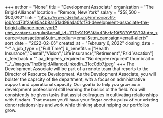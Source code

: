 +++
author = "None"
title = "Development Associate"
organization = "The Brigid Alliance"
location = "Remote, New York"
salary = "$58,500 - $60,000"
link = "https://www.idealist.org/en/nonprofit-job/ccd73f2a685a4b8aa51ad99a4a0fcf7d-development-associate-the-brigid-alliance-new-york?utm_content=regular&email_id=1171b911958f4a43bcfc19f583055839&utm_source=transactional&utm_medium=email&utm_campaign=email-alerts"
sort_date = "2022-02-06"
created_at = "February 6, 2022"
closing_date = "-"
a_job_type = ["Full Time"]
b_benefits = ["Health Insurance","Dental","Vision","Life insurance","Retirement","Paid Vacation"]
c_feedback = ""
aa_degrees_required = "No degree required"
thumbnail = "../../images/TheBrigidAllianceLinkedIn_31dc0db7.jpeg"
+++
The Development Associate will be part of a remote team that reports to the Director of Resource Development. As the Development Associate, you will bolster the capacity of the department, with a focus on administrative support and operational capacity. Our goal is to help you grow as a development professional still learning the basics of the field. You will consistently be given tasks that assist colleagues in cultivating relationships with funders. That means you’ll have your finger on the pulse of our existing donor relationships and work while thinking about helping our portfolios grow.